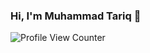 ### Hi, I'm Muhammad Tariq 👋
![Profile View Counter](https://komarev.com/ghpvc/?username=mahartariq)


